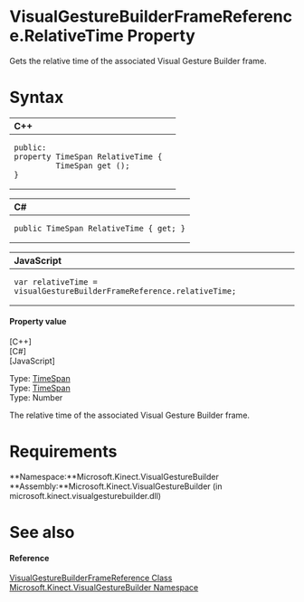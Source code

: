 VisualGestureBuilderFrameReference.RelativeTime Property  
========================================================  

Gets the relative time of the associated Visual Gesture Builder frame. <span id="syntaxSection"></span>

Syntax  
======  

<table>
<colgroup>
<col width="100%" />
</colgroup>
<thead>
<tr class="header">
<th align="left">C++</th>
</tr>
</thead>
<tbody>
<tr class="odd">
<td align="left"><pre><code>public:  
property TimeSpan RelativeTime {  
         TimeSpan get ();  
}</code></pre></td>
</tr>
</tbody>
</table>

<table>
<colgroup>
<col width="100%" />
</colgroup>
<thead>
<tr class="header">
<th align="left">C#</th>
</tr>
</thead>
<tbody>
<tr class="odd">
<td align="left"><pre><code>public TimeSpan RelativeTime { get; }</code></pre></td>
</tr>
</tbody>
</table>

<table>
<colgroup>
<col width="100%" />
</colgroup>
<thead>
<tr class="header">
<th align="left">JavaScript</th>
</tr>
</thead>
<tbody>
<tr class="odd">
<td align="left"><pre><code>var relativeTime = visualGestureBuilderFrameReference.relativeTime;</code></pre></td>
</tr>
</tbody>
</table>

<span id="ID4ER"></span>
#### Property value  

[C++]   
 [C\#]   
 [JavaScript]   

Type: [TimeSpan](http://msdn.microsoft.com/en-us/library/windows.foundation.timespan.aspx)  
Type: [TimeSpan](http://msdn.microsoft.com/en-us/library/system.timespan.aspx)  
Type: Number  

The relative time of the associated Visual Gesture Builder frame.  

<span id="requirements"></span>

Requirements  
============  

**Namespace:**Microsoft.Kinect.VisualGestureBuilder  
**Assembly:**Microsoft.Kinect.VisualGestureBuilder (in microsoft.kinect.visualgesturebuilder.dll)  

<span id="ID4E3"></span>

See also  
========  

<span id="ID4E5"></span>
#### Reference  

[VisualGestureBuilderFrameReference Class](../../VisualGestureBuilderFram.md)  
 [Microsoft.Kinect.VisualGestureBuilder Namespace](../../../Kinect.VisualGestureBuil.md)  



<!--Please do not edit the data in the comment block below.-->
<!--
TOCTitle : RelativeTime Property
RLTitle : VisualGestureBuilderFrameReference.RelativeTime Property
KeywordK : RelativeTime property
KeywordK : VisualGestureBuilderFrameReference.RelativeTime property
KeywordF : Microsoft.Kinect.VisualGestureBuilder.VisualGestureBuilderFrameReference.RelativeTime
KeywordF : VisualGestureBuilderFrameReference.RelativeTime
KeywordF : RelativeTime
KeywordF : Microsoft.Kinect.VisualGestureBuilder.VisualGestureBuilderFrameReference.RelativeTime
KeywordA : P:Microsoft.Kinect.VisualGestureBuilder.VisualGestureBuilderFrameReference.RelativeTime
AssetID : P:Microsoft.Kinect.VisualGestureBuilder.VisualGestureBuilderFrameReference.RelativeTime
Locale : en-us
CommunityContent : 1
APIType : Managed
APILocation : microsoft.kinect.visualgesturebuilder.dll
APIName : Microsoft.Kinect.VisualGestureBuilder.VisualGestureBuilderFrameReference.RelativeTime
TargetOS : Windows
TopicType : kbSyntax
DevLang : VB
DevLang : CSharp
DevLang : JavaScript
DevLang : C++
DocSet : K4Wv2
ProjType : K4Wv2Proj
Technology : Kinect for Windows
Product : Kinect for Windows SDK v2
productversion : 20
-->
